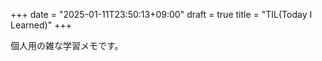 +++
date = "2025-01-11T23:50:13+09:00"
draft = true
title = "TIL(Today I Learned)"
+++


個人用の雑な学習メモです。